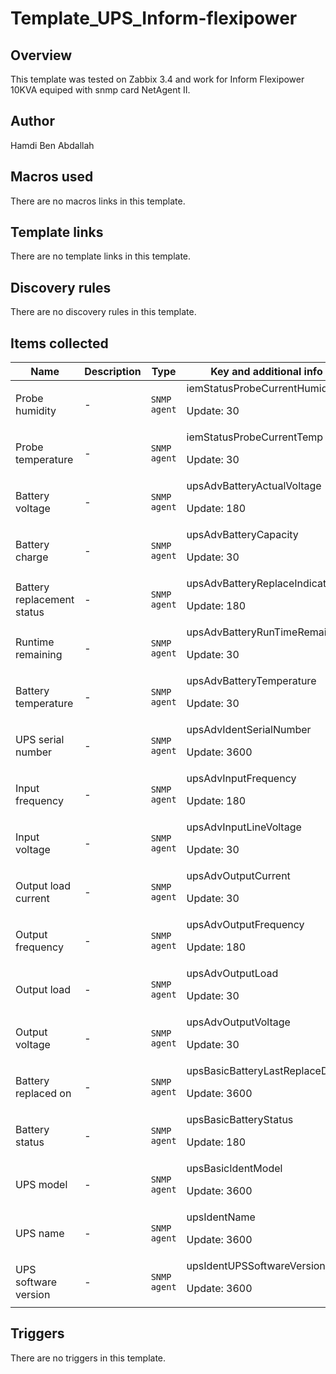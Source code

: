 # Template_UPS_Inform-flexipower

## Overview

This template was tested on Zabbix 3.4 and work for Inform Flexipower 10KVA equiped with snmp card NetAgent II. 


 


 

## Author

Hamdi Ben Abdallah

## Macros used

There are no macros links in this template.

## Template links

There are no template links in this template.

## Discovery rules

There are no discovery rules in this template.

## Items collected

|Name|Description|Type|Key and additional info|
|----|-----------|----|----|
|Probe humidity|<p>-</p>|`SNMP agent`|iemStatusProbeCurrentHumid<p>Update: 30</p>|
|Probe temperature|<p>-</p>|`SNMP agent`|iemStatusProbeCurrentTemp<p>Update: 30</p>|
|Battery voltage|<p>-</p>|`SNMP agent`|upsAdvBatteryActualVoltage<p>Update: 180</p>|
|Battery charge|<p>-</p>|`SNMP agent`|upsAdvBatteryCapacity<p>Update: 30</p>|
|Battery replacement status|<p>-</p>|`SNMP agent`|upsAdvBatteryReplaceIndicator<p>Update: 180</p>|
|Runtime remaining|<p>-</p>|`SNMP agent`|upsAdvBatteryRunTimeRemaining<p>Update: 30</p>|
|Battery temperature|<p>-</p>|`SNMP agent`|upsAdvBatteryTemperature<p>Update: 30</p>|
|UPS serial number|<p>-</p>|`SNMP agent`|upsAdvIdentSerialNumber<p>Update: 3600</p>|
|Input frequency|<p>-</p>|`SNMP agent`|upsAdvInputFrequency<p>Update: 180</p>|
|Input voltage|<p>-</p>|`SNMP agent`|upsAdvInputLineVoltage<p>Update: 30</p>|
|Output load current|<p>-</p>|`SNMP agent`|upsAdvOutputCurrent<p>Update: 30</p>|
|Output frequency|<p>-</p>|`SNMP agent`|upsAdvOutputFrequency<p>Update: 180</p>|
|Output load|<p>-</p>|`SNMP agent`|upsAdvOutputLoad<p>Update: 30</p>|
|Output voltage|<p>-</p>|`SNMP agent`|upsAdvOutputVoltage<p>Update: 30</p>|
|Battery replaced on|<p>-</p>|`SNMP agent`|upsBasicBatteryLastReplaceDate<p>Update: 3600</p>|
|Battery status|<p>-</p>|`SNMP agent`|upsBasicBatteryStatus<p>Update: 180</p>|
|UPS model|<p>-</p>|`SNMP agent`|upsBasicIdentModel<p>Update: 3600</p>|
|UPS name|<p>-</p>|`SNMP agent`|upsIdentName<p>Update: 3600</p>|
|UPS software version|<p>-</p>|`SNMP agent`|upsIdentUPSSoftwareVersion<p>Update: 3600</p>|
## Triggers

There are no triggers in this template.

